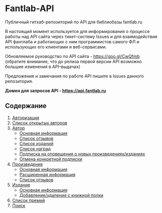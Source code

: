 # Fantlab-API

Публичный гитхаб-репозиторий по API для библиобазы fantlab.ru

В настоящий момент используется для информирования о процессе работы над API сайта через тикет-систему Issues и для взаимодействия API фантлаба и работающих с ним программистов самого ФЛ и использующих его  клиентами и веб-сервисами.

Обновляемое руководство по API сайта - https://goo.gl/CwQfmb  
(обратите внимание, что до релиза первой версии API возможно большие изменения в API-выдачах)

Предложения и замечания по работе API пишите в Issues данного репозитория.

**Домен для запросов API - https://api.fantlab.ru**

## Содержание
1. [Авторизация](Docs/auth.md#Авторизация)
2. [Список открытых авторов](Docs/authors.md#Список-открытых-авторов)
3. [Автор](Docs/author.md#Автор)
    * [Основная информация](Docs/author.md#Основная-информация)
    * [Список отзывов](Docs/author.md#Список-отзывов-на-произведения)
    * [Список изданий](Docs/author.md#Список-изданий)
    * [Список наград](Docs/author.md#Список-наград-отдельно)
    * [Подписка на оповещения о новых произведениях/изданиях](Docs/author.md#Подписка-на-оповещения-о-новых-произведениях-или-изданиях)
    * [Отмена конкретной подписки](Docs/author.md#Отмена-конкретной-подписки)
4. [Произведение](Docs/work.md#Произведение)
    * [Основная информация](Docs/work.md#Основная-информация)
    * [Расширенная информация](Docs/work.md#Расширенная-информация)
    * [Список отзывов](Docs/work.md#Список-отзывов)
5. [Издание](Docs/edition.md#Издание)
    * [Основная информация](Docs/edition.md#Основная-информация)
    * [Добавление/удаление с книжной полки](Docs/edition.md#Добавление-или-удаление-с-книжной-полки)
6. [Список премий](Docs/awards.md#Список-премий)
7. [Поиск](Docs/search.md#Поиск)
